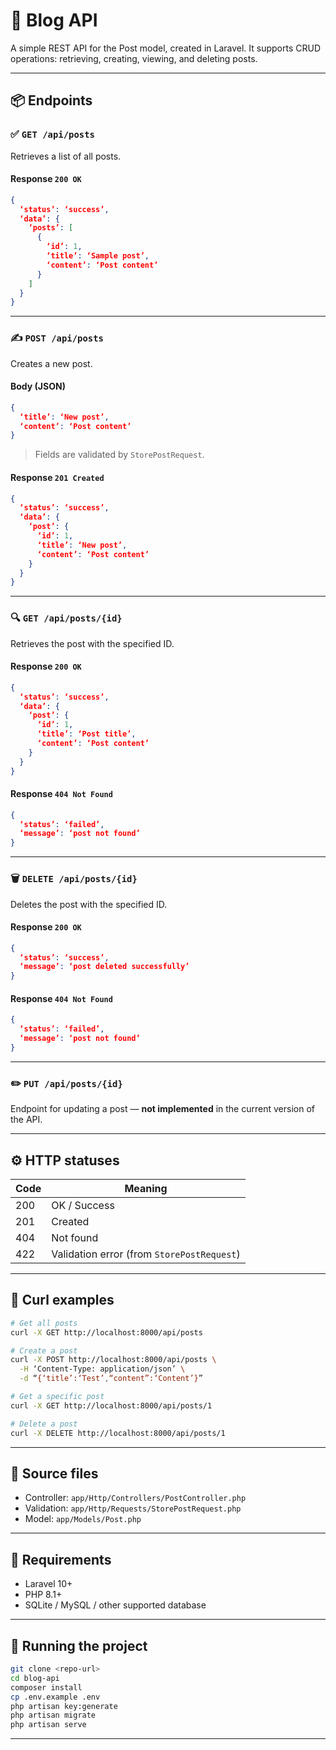 # 📰 Blog API

A simple REST API for the Post model, created in Laravel. It supports CRUD operations: retrieving, creating, viewing, and deleting posts.

---

## 📦 Endpoints

### ✅ `GET /api/posts`

Retrieves a list of all posts.

#### Response `200 OK`
```json
{
  ‘status’: ‘success’,
  ‘data’: {
    ‘posts’: [
      {
        ‘id’: 1,
        ‘title’: ‘Sample post’,
        ‘content’: ‘Post content’
      }
    ]
  }
}
```

---

### ✍️ `POST /api/posts`

Creates a new post.

#### Body (JSON)
```json
{
  ‘title’: ‘New post’,
  ‘content’: ‘Post content’
}
```

> Fields are validated by `StorePostRequest`.

#### Response `201 Created`
```json
{
  ‘status’: ‘success’,
  ‘data’: {
    ‘post’: {
      ‘id’: 1,
      ‘title’: ‘New post’,
      ‘content’: ‘Post content’
    }
  }
}
```

---

### 🔍 `GET /api/posts/{id}`

Retrieves the post with the specified ID.

#### Response `200 OK`
```json
{
  ‘status’: ‘success’,
  ‘data’: {
    ‘post’: {
      ‘id’: 1,
      ‘title’: ‘Post title’,
      ‘content’: ‘Post content’
    }
  }
}
```

#### Response `404 Not Found`
```json
{
  ‘status’: ‘failed’,
  ‘message’: ‘post not found’
}
```

---

### 🗑️ `DELETE /api/posts/{id}`

Deletes the post with the specified ID.

#### Response `200 OK`
```json
{
  ‘status’: ‘success’,
  ‘message’: ‘post deleted successfully’
}
```

#### Response `404 Not Found`
```json
{
  ‘status’: ‘failed’,
  ‘message’: ‘post not found’
}
```

---

### ✏️ `PUT /api/posts/{id}`

Endpoint for updating a post — **not implemented** in the current version of the API.

---

## ⚙️ HTTP statuses

| Code | Meaning             |
|-----|------------------------|
| 200 | OK / Success            |
| 201 | Created              |
| 404 | Not found         |
| 422 | Validation error (from `StorePostRequest`) |

---

## 🧪 Curl examples

```bash
# Get all posts
curl -X GET http://localhost:8000/api/posts

# Create a post
curl -X POST http://localhost:8000/api/posts \
  -H ‘Content-Type: application/json’ \
  -d “{‘title’:‘Test’,“content”:‘Content’}”

# Get a specific post
curl -X GET http://localhost:8000/api/posts/1

# Delete a post
curl -X DELETE http://localhost:8000/api/posts/1
```

---

## 📁 Source files

- Controller: `app/Http/Controllers/PostController.php`
- Validation: `app/Http/Requests/StorePostRequest.php`
- Model: `app/Models/Post.php`

---

## 📌 Requirements

- Laravel 10+
- PHP 8.1+
- SQLite / MySQL / other supported database

---

## 🔧 Running the project

```bash
git clone <repo-url>
cd blog-api
composer install
cp .env.example .env
php artisan key:generate
php artisan migrate
php artisan serve
```

---
